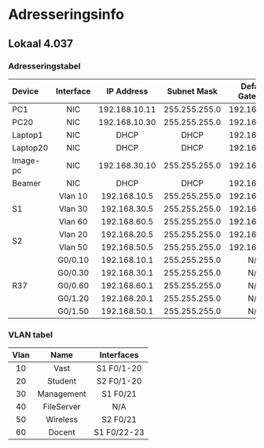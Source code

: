 # Adresseringsinfo 

## Lokaal 4.037

### Adresseringstabel

<table class="table table-striped table-bordered">
<thead>
<tr>
<th style="text-align:left">Device</th>
<th style="text-align:center">Interface</th>
<th style="text-align:center">IP Address</th>
<th style="text-align:center">Subnet Mask</th>
<th style="text-align:center">Default Gateway</th>
<th style="text-align:center">Vlan</th>
</tr>
</thead>
<tbody>
<tr>
<td style="text-align:left">PC1</td>
<td style="text-align:center">NIC</td>
<td style="text-align:center">192.168.10.11</td>
<td style="text-align:center">255.255.255.0</td>
<td style="text-align:center">192.168.10.1</td>
<td style="text-align:center">10</td>
</tr>
<tr>
<td style="text-align:left">PC20</td>
<td style="text-align:center">NIC</td>
<td style="text-align:center">192.168.10.30</td>
<td style="text-align:center">255.255.255.0</td>
<td style="text-align:center">192.168.10.1</td>
<td style="text-align:center">10</td>
</tr>
<tr>
<td style="text-align:left">Laptop1</td>
<td style="text-align:center">NIC</td>
<td style="text-align:center">DHCP</td>
<td style="text-align:center">DHCP</td>
<td style="text-align:center">192.168.20.1</td>
<td style="text-align:center">20</td>
</tr>
<tr>
<td style="text-align:left">Laptop20</td>
<td style="text-align:center">NIC</td>
<td style="text-align:center">DHCP</td>
<td style="text-align:center">DHCP</td>
<td style="text-align:center">192.168.20.1</td>
<td style="text-align:center">20</td>
</tr>
<tr>
<td style="text-align:left">Image-pc</td>
<td style="text-align:center">NIC</td>
<td style="text-align:center">192.168.30.10</td>
<td style="text-align:center">255.255.255.0</td>
<td style="text-align:center">192.168.30.1</td>
<td style="text-align:center">30</td>
</tr>
<tr>
<td style="text-align:left">Beamer</td>
<td style="text-align:center">NIC</td>
<td style="text-align:center">DHCP</td>
<td style="text-align:center">DHCP</td>
<td style="text-align:center">192.168.60.1</td>
<td style="text-align:center">60</td>
</tr>
<tr>
<td style="text-align:left" rowspan="3">S1</td>
<td style="text-align:center">Vlan 10</td>
<td style="text-align:center">192.168.10.5</td>
<td style="text-align:center">255.255.255.0</td>
<td style="text-align:center">192.168.10.1</td>
<td style="text-align:center">10</td>
</tr>
<tr>
<td style="text-align:center">Vlan 30</td>
<td style="text-align:center">192.168.30.5</td>
<td style="text-align:center">255.255.255.0</td>
<td style="text-align:center">192.168.30.1</td>
<td style="text-align:center">30</td>
</tr>
<tr>
<td style="text-align:center">Vlan 60</td>
<td style="text-align:center">192.168.60.5</td>
<td style="text-align:center">255.255.255.0</td>
<td style="text-align:center">192.168.60.1</td>
<td style="text-align:center">60</td>
</tr>
<tr>
<td style="text-align:left" rowspan="2">S2</td>
<td style="text-align:center">Vlan 20</td>
<td style="text-align:center">192.168.20.5</td>
<td style="text-align:center">255.255.255.0</td>
<td style="text-align:center">192.168.20.1</td>
<td style="text-align:center">20</td>
</tr>
<tr>
<td style="text-align:center">Vlan 50</td>
<td style="text-align:center">192.168.50.5</td>
<td style="text-align:center">255.255.255.0</td>
<td style="text-align:center">192.168.50.1</td>
<td style="text-align:center">50</td>
</tr>
<tr>
<td style="text-align:left" rowspan="5">R37</td>
<td style="text-align:center">G0/0.10</td>
<td style="text-align:center">192.168.10.1</td>
<td style="text-align:center">255.255.255.0</td>
<td style="text-align:center">N/A</td>
<td style="text-align:center">10</td>
</tr>
<tr>
<td style="text-align:center">G0/0.30</td>
<td style="text-align:center">192.168.30.1</td>
<td style="text-align:center">255.255.255.0</td>
<td style="text-align:center">N/A</td>
<td style="text-align:center">30</td>
</tr>
<tr>
<td style="text-align:center">G0/0.60</td>
<td style="text-align:center">192.168.60.1</td>
<td style="text-align:center">255.255.255.0</td>
<td style="text-align:center">N/A</td>
<td style="text-align:center">60</td>
</tr>
<tr>
<td style="text-align:center">G0/1.20</td>
<td style="text-align:center">192.168.20.1</td>
<td style="text-align:center">255.255.255.0</td>
<td style="text-align:center">N/A</td>
<td style="text-align:center">20</td>
</tr>
<tr>
<td style="text-align:center">G0/1.50</td>
<td style="text-align:center">192.168.50.1</td>
<td style="text-align:center">255.255.255.0</td>
<td style="text-align:center">N/A</td>
<td style="text-align:center">50</td>
</tr>
</tbody>
</table>

### VLAN tabel

|Vlan|Name        |Interfaces |
|:--:|:----------:|:---------:|
|10  |Vast        |S1 F0/1-20 |
|20  |Student     |S2 F0/1-20 |
|30  |Management  |S1 F0/21   |
|40  |FileServer  |N/A        |
|50  |Wireless    |S2 F0/21   |
|60  |Docent      |S1 F0/22-23|
